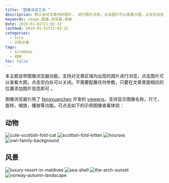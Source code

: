 ```yaml
---
title: "图像浏览工具 "
description: 默认会对文章内的图片， 进行图片浏览，点击图片可以查看大图，点击空白处可以关闭。
keywords: image,图像,浏览器,相册
date: 2019-01-01T21:02:32
lastmod: 2019-01-01T21:02:32
categories:
  - Site
  - 示例文章
tags:
  - SiteDemo
  - 相册
toc: false
---
```


本主题自带图像浏览器功能，支持对文章区域内出现的图片进行浏览，点击图片可以查看大图，点击空白处可以关闭。不需要配置任何参数，只要在文章里面相应的位置添加图片信息即可 。

<!--more-->

图像浏览器引用了 [fengyuanchen](https://fengyuanchen.github.io/) 开发的 [viewerjs](https://fengyuanchen.github.io/viewerjs/)，支持显示图像名称，尺寸，旋转，缩放，播放等功能。可点击如下的示例图像查看体验：

## 动物

![cute-scottish-fold-cat](/post/Site/Reference/image-viewer/preview_cute-scottish-fold-cat.jpg)
![scottish-fold-kitten](/post/Site/Reference/image-viewer/preview_scottish-fold-kitten.jpg)
![hourses](/post/Site/Reference/image-viewer/preview_horses.jpg)
![owl-family-background](/post/Site/Reference/image-viewer/preview_owl-family-background.jpg)

## 风景

![luxury-resort-in-maldives](/post/Site/Reference/image-viewer/preview_luxury-resort-in-maldives.jpg)
![sea-shell](/post/Site/Reference/image-viewer/preview_sea-shell.jpg)
![the-arch-sunset](/post/Site/Reference/image-viewer/preview_the-arch-sunset.jpg)
![norway-autumn-landscape](/post/Site/Reference/image-viewer/preview_norway-autumn-landscape.jpg)


